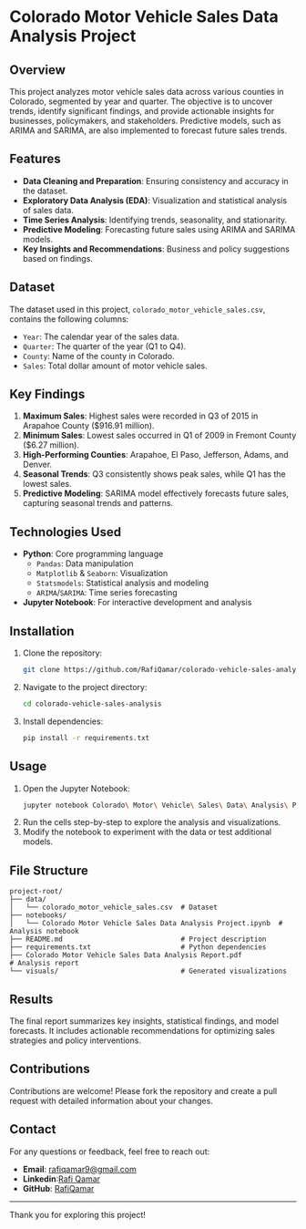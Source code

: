 # Colorado Motor Vehicle Sales Data Analysis Project

## Overview
This project analyzes motor vehicle sales data across various counties in Colorado, segmented by year and quarter. The objective is to uncover trends, identify significant findings, and provide actionable insights for businesses, policymakers, and stakeholders. Predictive models, such as ARIMA and SARIMA, are also implemented to forecast future sales trends.

## Features
- **Data Cleaning and Preparation**: Ensuring consistency and accuracy in the dataset.
- **Exploratory Data Analysis (EDA)**: Visualization and statistical analysis of sales data.
- **Time Series Analysis**: Identifying trends, seasonality, and stationarity.
- **Predictive Modeling**: Forecasting future sales using ARIMA and SARIMA models.
- **Key Insights and Recommendations**: Business and policy suggestions based on findings.

## Dataset
The dataset used in this project, `colorado_motor_vehicle_sales.csv`, contains the following columns:
- `Year`: The calendar year of the sales data.
- `Quarter`: The quarter of the year (Q1 to Q4).
- `County`: Name of the county in Colorado.
- `Sales`: Total dollar amount of motor vehicle sales.

## Key Findings
1. **Maximum Sales**: Highest sales were recorded in Q3 of 2015 in Arapahoe County ($916.91 million).
2. **Minimum Sales**: Lowest sales occurred in Q1 of 2009 in Fremont County ($6.27 million).
3. **High-Performing Counties**: Arapahoe, El Paso, Jefferson, Adams, and Denver.
4. **Seasonal Trends**: Q3 consistently shows peak sales, while Q1 has the lowest sales.
5. **Predictive Modeling**: SARIMA model effectively forecasts future sales, capturing seasonal trends and patterns.

## Technologies Used
- **Python**: Core programming language
  - `Pandas`: Data manipulation
  - `Matplotlib` & `Seaborn`: Visualization
  - `Statsmodels`: Statistical analysis and modeling
  - `ARIMA`/`SARIMA`: Time series forecasting
- **Jupyter Notebook**: For interactive development and analysis

## Installation
1. Clone the repository:
   ```bash
   git clone https://github.com/RafiQamar/colorado-vehicle-sales-analysis.git
   ```
2. Navigate to the project directory:
   ```bash
   cd colorado-vehicle-sales-analysis
   ```
3. Install dependencies:
   ```bash
   pip install -r requirements.txt
   ```

## Usage
1. Open the Jupyter Notebook:
   ```bash
   jupyter notebook Colorado\ Motor\ Vehicle\ Sales\ Data\ Analysis\ Project.ipynb
   ```
2. Run the cells step-by-step to explore the analysis and visualizations.
3. Modify the notebook to experiment with the data or test additional models.

## File Structure
```
project-root/
├── data/
│   └── colorado_motor_vehicle_sales.csv  # Dataset
├── notebooks/
│   └── Colorado Motor Vehicle Sales Data Analysis Project.ipynb  # Analysis notebook
├── README.md                             # Project description
├── requirements.txt                      # Python dependencies
├── Colorado Motor Vehicle Sales Data Analysis Report.pdf                      # Analysis report
└── visuals/                              # Generated visualizations
```

## Results
The final report summarizes key insights, statistical findings, and model forecasts. It includes actionable recommendations for optimizing sales strategies and policy interventions.

## Contributions
Contributions are welcome! Please fork the repository and create a pull request with detailed information about your changes.


## Contact
For any questions or feedback, feel free to reach out:
- **Email**: rafiqamar9@gmail.com
- **Linkedin**:[Rafi Qamar](https://www.linkedin.com/in/rafi-qamar/)
- **GitHub**: [RafiQamar](https://github.com/RafiQamar)

---
Thank you for exploring this project!
